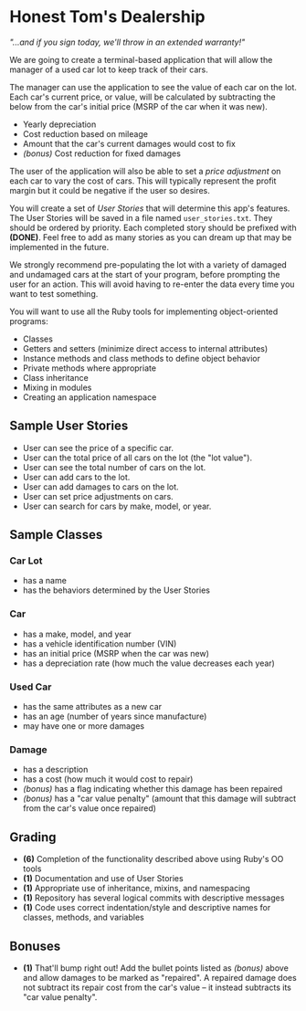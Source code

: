 # Honest Tom's Dealership

*"...and if you sign today, we'll throw in an extended warranty!"*

We are going to create a terminal-based application that will allow the manager of a used car lot to keep track of their cars.

The manager can use the application to see the value of each car on the lot. Each car's current price, or value, will be calculated by subtracting the below from the car's initial price (MSRP of the car when it was new).

* Yearly depreciation
* Cost reduction based on mileage
* Amount that the car's current damages would cost to fix
* *(bonus)* Cost reduction for fixed damages

The user of the application will also be able to set a *price adjustment* on each car to vary the cost of cars. This will typically represent the profit margin but it could be negative if the user so desires.

You will create a set of *User Stories* that will determine this app's features. The User Stories will be saved in a file named `user_stories.txt`. They should be ordered by priority. Each completed story should be prefixed with **(DONE)**. Feel free to add as many stories as you can dream up that may be implemented in the future.

We strongly recommend pre-populating the lot with a variety of damaged and undamaged cars at the start of your program, before prompting the user for an action. This will avoid having to re-enter the data every time you want to test something.

You will want to use all the Ruby tools for implementing object-oriented programs:

* Classes
* Getters and setters (minimize direct access to internal attributes)
* Instance methods and class methods to define object behavior
* Private methods where appropriate
* Class inheritance
* Mixing in modules
* Creating an application namespace

## Sample User Stories

* User can see the price of a specific car.
* User can the total price of all cars on the lot (the "lot value").
* User can see the total number of cars on the lot.
* User can add cars to the lot.
* User can add damages to cars on the lot.
* User can set price adjustments on cars.
* User can search for cars by make, model, or year.

## Sample Classes

### Car Lot
* has a name
* has the behaviors determined by the User Stories

### Car
* has a make, model, and year
* has a vehicle identification number (VIN)
* has an initial price (MSRP when the car was new)
* has a depreciation rate (how much the value decreases each year)

### Used Car
* has the same attributes as a new car
* has an age (number of years since manufacture)
* may have one or more damages

### Damage
* has a description
* has a cost (how much it would cost to repair)
* *(bonus)* has a flag indicating whether this damage has been repaired
* *(bonus)* has a "car value penalty" (amount that this damage will subtract from the car's value once repaired)

## Grading

* **(6)** Completion of the functionality described above using Ruby's OO tools
* **(1)** Documentation and use of User Stories
* **(1)** Appropriate use of inheritance, mixins, and namespacing
* **(1)** Repository has several logical commits with descriptive messages
* **(1)** Code uses correct indentation/style and descriptive names for classes, methods, and variables

## Bonuses

* **(1)** That'll bump right out! Add the bullet points listed as *(bonus)* above and allow damages to be marked as "repaired". A repaired damage does not subtract its repair cost from the car's value &ndash; it instead subtracts its "car value penalty".
